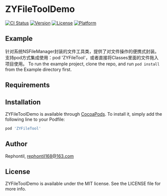 # ZYFileToolDemo

[![CI Status](https://img.shields.io/travis/Rephontil/ZYFileToolDemo.svg?style=flat)](https://travis-ci.org/Rephontil/ZYFileToolDemo)
[![Version](https://img.shields.io/cocoapods/v/ZYFileToolDemo.svg?style=flat)](https://cocoapods.org/pods/ZYFileToolDemo)
[![License](https://img.shields.io/cocoapods/l/ZYFileToolDemo.svg?style=flat)](https://cocoapods.org/pods/ZYFileToolDemo)
[![Platform](https://img.shields.io/cocoapods/p/ZYFileToolDemo.svg?style=flat)](https://cocoapods.org/pods/ZYFileToolDemo)

## Example

针对系统NSFileManager封装的文件工具类，提供了对文件操作的便携式封装。支持pod方式集成使用：pod 'ZYFileTool'，或者直接将Classes里面的文件拖入项目使用。
To run the example project, clone the repo, and run `pod install` from the Example directory first.

## Requirements

## Installation

ZYFileToolDemo is available through [CocoaPods](https://cocoapods.org). To install
it, simply add the following line to your Podfile:

```ruby
pod 'ZYFileTool'
```

## Author

Rephontil, rephontil168@163.com

## License

ZYFileToolDemo is available under the MIT license. See the LICENSE file for more info.
